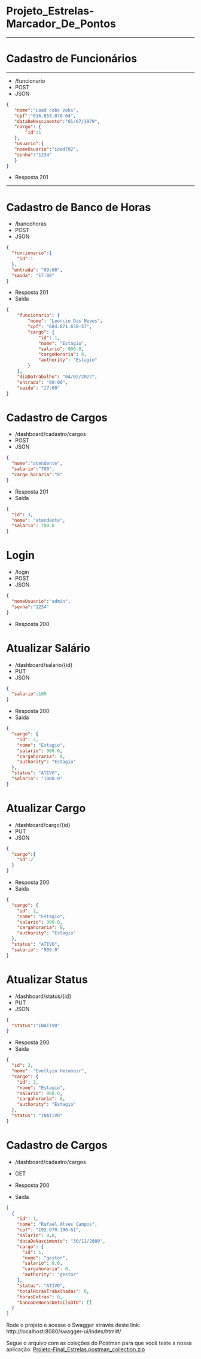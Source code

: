 # Projeto_Estrelas-Marcador_De_Pontos
<hr/>

# Cadastro de Funcionários
<hr/>

- /funcionario
- POST
- JSON

 ```json
{
    "nome":"Load cobs Voks",
    "cpf":"616.653.070-64",
    "dataDeNascimento":"01/07/1979",
    "cargo": {
        "id":1
    },
    "usuario":{
    "nomeUsuario":"Load702",
    "senha":"1234"
    }
}
```

- Resposta 201

<hr/>

# Cadastro de Banco de Horas

- /bancohoras
- POST
- JSON

```json
{
  "funcionario":{
    "id":1
  },
  "entrada": "09:00",
  "saida": "17:00"
}
```

- Resposta 201
- Saida
```json
{
    "funcionario": {
        "nome": "Leoncio Das Neves",
        "cpf": "684.671.650-57",
        "cargo": {
            "id": 1,
            "nome": "Estagio",
            "salario": 900.0,
            "cargoHoraria": 8,
            "authority": "Estagio"
        }
    },
    "diaDoTrabalho": "04/02/2022",
    "entrada": "09:00",
    "saida": "17:00"
}
```

# Cadastro de Cargos

- /dashboard/cadastro/cargos
- POST
- JSON

```json
{
  "nome":"atendente",
  "salario":"700",
  "cargo_horaria":"8"
}
```

- Resposta 201
- Saida
```json
{
  "id": 3,
  "nome": "atendente",
  "salario": 700.0
}
```

# Login

- /login
- POST
- JSON

```json
{
  "nomeUsuario":"admin",
  "senha":"1234"
}
```

- Resposta 200

# Atualizar Salário

- /dashboard/salario/{id}
- PUT
- JSON

```json
{
  "salario":100
}
```

- Resposta 200
- Saida
```json
{
  "cargo": {
    "id": 2,
    "nome": "Estagio",
    "salario": 900.0,
    "cargahoraria": 8,
    "authority": "Estagio"
  },
  "status": "ATIVO",
  "salario": "1000.0"
}
```

# Atualizar Cargo

- /dashboard/cargo/{id}
- PUT
- JSON

```json
{
  "cargo":{
    "id":2
  }
}
```

- Resposta 200
- Saida
```json
{
  "cargo": {
    "id": 2,
    "nome": "Estagio",
    "salario": 900.0,
    "cargahoraria": 8,
    "authority": "Estagio"
  },
  "status": "ATIVO",
  "salario": "900.0"
}
```

# Atualizar Status

- /dashboard/status/{id}
- PUT
- JSON

```json
{
  "status":"INATIVO"
}
```

- Resposta 200
- Saida
```json
{
  "id": 2,
  "nome": "Evellyin Helenoir",
  "cargo": {
    "id": 2,
    "nome": "Estagio",
    "salario": 900.0,
    "cargahoraria": 8,
    "authority": "Estagio"
  },
  "status": "INATIVO"
}
```

# Cadastro de Cargos

- /dashboard/cadastro/cargos
- GET

- Resposta 200
- Saida
```json
[
  {
    "id": 1,
    "nome": "Rafael Alves Campos",
    "cpf": "192.870.190-61",
    "salario": 0.0,
    "dataDeNascimento": "30/11/2000",
    "cargo": {
      "id": 1,
      "nome": "gestor",
      "salario": 0.0,
      "cargahoraria": 0,
      "authority": "gestor"
    },
    "status": "ATIVO",
    "totalHorasTrabalhadas": 0,
    "horasExtras": 0,
    "bancoDeHorasDetailsDTO": []
  }
]
```

Rode o projeto e acesse o Swagger através deste link:
http://localhost:8080/swagger-ui/index/html#/

Segue o arquivo com as coleções do Postman para que você teste a nossa aplicação:
[Projeto-Final_Estrelas.postman_collection.zip](https://github.com/Point-Marker/Projeto_Estrelas-Marcador_De_Ponto-/files/8052026/Projeto-Final_Estrelas.postman_collection.zip)


